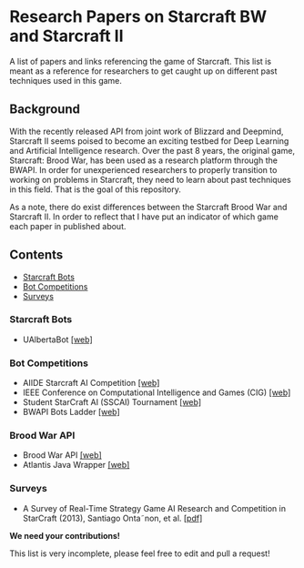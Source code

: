 # Research Papers on Starcraft BW and Starcraft II

A list of papers and links referencing the game of Starcraft. This list is meant as a reference for researchers to get caught up on different past techniques used in this game.

## Background

With the recently released API from joint work of Blizzard and Deepmind, Starcraft II seems poised to become an exciting testbed for Deep Learning and Artificial Intelligence research. Over the past 8 years, the original game, Starcraft: Brood War, has been used as a research platform through the BWAPI. In order for unexperienced researchers to properly transition to working on problems in Starcraft, they need to learn about past techniques in this field. That is the goal of this repository. 

As a note, there do exist differences between the Starcraft Brood War and Starcraft II. In order to reflect that I have put an indicator of which game each paper in published about. 

## Contents

* [Starcraft Bots](#starcraft-bots)
* [Bot Competitions](#bot-competitions)
* [Surveys](#surveys)


### Starcraft Bots
- UAlbertaBot [[web]](https://github.com/davechurchill/ualbertabot/wiki)




### Bot Competitions
- AIIDE Starcraft AI Competition [[web]](http://www.cs.mun.ca/~dchurchill/starcraftaicomp/)
- IEEE Conference on Computational Intelligence and Games (CIG) [[web]](https://cilab.sejong.ac.kr/sc_competition/)
- Student StarCraft AI (SSCAI) Tournament [[web]](https://sscaitournament.com/)
- BWAPI Bots Ladder [[web]](https://cachedsscaitscores.krasi0.com/eloRatings/)

### Brood War API 
- Brood War API [[web]](https://bwapi.github.io/)
- Atlantis Java Wrapper [[web]](https://github.com/Ravaelles/Atlantis/tree/develop)

### Surveys
- A Survey of Real-Time Strategy Game AI Research and
Competition in StarCraft (2013), Santiago Onta˜non, et al. [[pdf]](https://hal.archives-ouvertes.fr/hal-00871001/document)

**We need your contributions!**

This list is very incomplete, please feel free to edit and pull a request!

